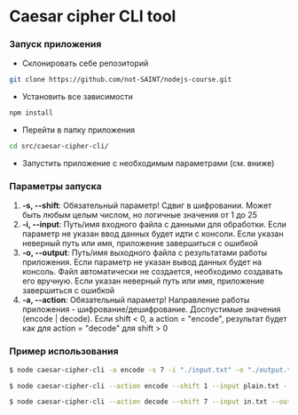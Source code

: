 # Caesar cipher CLI tool

### Запуск приложения

* Склонировать себе репозиторий 

```bash
git clone https://github.com/not-SAINT/nodejs-course.git
```

* Установить все зависимости

```bash
npm install
```

* Перейти в папку приложения

```bash
cd src/caesar-cipher-cli/
```

* Запустить приложение с необходимым параметрами (см. вниже)


### Параметры запуска

1.  **-s, --shift**: Обязательный параметр! Сдвиг в шифровании. Может быть любым целым числом, но логичные значения от 1 до 25
2.  **-i, --input**: Путь/имя входного файла с данными для обработки. Если параметр не указан ввод данных будет идти с консоли. Если указан неверный путь или имя, приложение завершиться с ошибкой
3.  **-o, --output**: Путь/имя выходного файла с результатами работы приложения. Если параметр не указан вывод данных будет на консоль. Файл автоматически не создается, необходимо создавать его вручную. Если указан неверный путь или имя, приложение завершиться с ошибкой
4.  **-a, --action**: Обязательный параметр! Направление работы приложения - шифрование/дешифрование. Доспустимые значения (encode | decode). Если shift < 0, а action = "encode", результат будет как для action = "decode" для shift > 0


### Пример использования

```bash
$ node caesar-cipher-cli -a encode -s 7 -i "./input.txt" -o "./output.txt"
```

```bash
$ node caesar-cipher-cli --action encode --shift 1 --input plain.txt --output encoded.txt
```

```bash
$ node caesar-cipher-cli --action decode --shift 7 --input in.txt --output out.txt
```